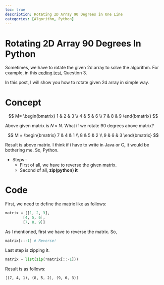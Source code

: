 ```yaml
---
toc: true
description: Rotating 2D Array 90 Degrees in One Line
categories: [Algorithm, Python]
---
```


# Rotating 2D Array 90 Degrees In Python

Sometimes, we have to rotate the given 2d array to solve the algorithm. For example, in this [coding test]([https://tech.kakao.com/2019/10/02/kakao-blind-recruitment-2020-round1/](https://tech.kakao.com/2019/10/02/kakao-blind-recruitment-2020-round1/)), Question 3.

In this post, I will show you how to rotate given 2d array in simple way.

# Concept

$$
M=
  \begin{bmatrix}
    1 & 2 & 3  \\
    4 & 5 & 6 \\
    7 & 8 & 9
  \end{bmatrix}
$$

Above given matrix is $N \times N$. What if we rotate 90 degrees above matrix?

$$
M =
  \begin{bmatrix}
    7 & 4 & 1  \\
    8 & 5 & 2 \\
    9 & 6 & 3
  \end{bmatrix}
$$

Result is above matrix. I think if i have to write in Java or C, it would be bothering me. So, Python.

- Steps :
	- First of all, we have to reverse the given matrix.
	- Second of all, **zip(python) it**

# Code

First, we need to define the matrix like as follows:

```python
matrix = [[1, 2, 3],
        [4, 5, 6],
        [7, 8, 9]]
```

As I mentioned, first we have to reverse the matrix. So,

```python
matrix[::-1] # Reverse!
```

Last step is zipping it.

```python
matrix = list(zip(*matrix[::-1]))
```

Result is as follows:

```
[(7, 4, 1), (8, 5, 2), (9, 6, 3)]
```

